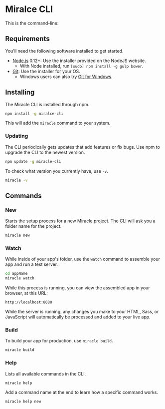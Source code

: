 # Miralce CLI

This is the command-line:

## Requirements

You'll need the following software installed to get started.

  * [Node.js](http://nodejs.org) 0.12+: Use the installer provided on the NodeJS website.
    * With Node installed, run `[sudo] npm install -g gulp bower`.
  * [Git](http://git-scm.com/downloads): Use the installer for your OS.
    * Windows users can also try [Git for Windows](http://git-for-windows.github.io/).

## Installing

The Miracle CLI is installed through npm.

```bash
npm install -g miralce-cli
```

This will add the `miracle` command to your system.

### Updating

The CLI periodically gets updates that add features or fix bugs. Use npm to upgrade the CLI to the newest version.

```bash
npm update -g miracle-cli
```

To check what version you currently have, use `-v`.

```bash
miracle -v
```

## Commands

### New

Starts the setup process for a new Miracle project. The CLI will ask you a folder name for the project.

```bash
miracle new
```

### Watch

While inside of your app's folder, use the `watch` command to assemble your app and run a test server.

```bash
cd appName
miracle watch
```

While this process is running, you can view the assembled app in your browser, at this URL:

```
http://localhost:8080
```

While the server is running, any changes you make to your HTML, Sass, or JavaScript will automatically be processed and added to your live app.

### Build

To build your app for production, use `miracle build`.

```bash
miracle build
```

### Help

Lists all available commands in the CLI.

```bash
miracle help
```

Add a command name at the end to learn how a specific command works.

```bash
miracle help new
```